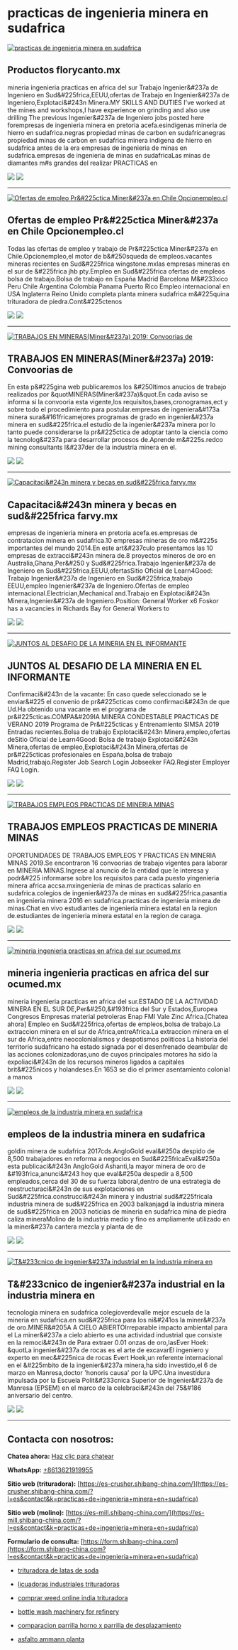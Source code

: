 # practicas de ingenieria minera en sudafrica

<a href="https://swt.shibang-china.com/?l=es&img&k=practicas+de+ingenieria+minera+en+sudafrica" target="_blank">![practicas de ingenieria minera en sudafrica](http://static.shibang-china.com/all-800x300/291.jpg)</a>

## Productos florycanto.mx
mineria ingenieria practicas en africa del sur Trabajo Ingenier&#237a de Ingeniero en Sud&#225frica,EEUU,ofertas de Trabajo en Ingenier&#237a de Ingeniero,Explotaci&#243n Minera.MY SKILLS AND DUTIES I've worked at the mines and workshops,I have experience on grinding and also use drilling The previous Ingenier&#237a de Ingeniero jobs posted here forempresas de ingenieria minera en pretoria acefa.esindigenas mineria de hierro en sudafrica.negras propiedad minas de carbon en sudafricanegras propiedad minas de carbon en sudafrica minera indigena de hierro en sudafrica antes de la era empresas de ingenieria de minas en sudafrica.empresas de ingenieria de minas en sudafricaLas minas de diamantes m#s grandes del realizar PRACTICAS en


<a href="https://whatsapp.shibangsoft.com/WhatsApp.php" target="_blank" title="WhatsApp">![](http://static.shibang-china.com/icon/whatsapp.png)</a> <a href="https://swt.shibang-china.com/?l=es&icon&k=practicas+de+ingenieria+minera+en+sudafrica" target="_blank">![](http://static.shibang-china.com/icon/chat-es.png)</a>

---

<a href="https://swt.shibang-china.com/?l=es&img&k=practicas+de+ingenieria+minera+en+sudafrica" target="_blank">![Ofertas de empleo Pr&#225ctica Miner&#237a en Chile Opcionempleo.cl](http://static.shibang-china.com/all-800x300/832.jpg)</a>

## Ofertas de empleo Pr&#225ctica Miner&#237a en Chile Opcionempleo.cl
Todas las ofertas de empleo y trabajo de Pr&#225ctica Miner&#237a en Chile.Opcionempleo,el motor de b&#250squeda de empleos.vacantes mineras recientes en Sud&#225frica wingstone.mxlas empresas mineras en el sur de &#225frica jhb pty.Empleo en Sud&#225frica ofertas de empleos bolsa de trabajo.Bolsa de trabajo en Espańa Madrid Barcelona M&#233xico Peru Chile Argentina Colombia Panama Puerto Rico Empleo internacional en USA Inglaterra Reino Unido completa planta minera sudafrica m&#225quina trituradora de piedra.Cont&#225ctenos


<a href="https://whatsapp.shibangsoft.com/WhatsApp.php" target="_blank" title="WhatsApp">![](http://static.shibang-china.com/icon/whatsapp.png)</a> <a href="https://swt.shibang-china.com/?l=es&icon&k=practicas+de+ingenieria+minera+en+sudafrica" target="_blank">![](http://static.shibang-china.com/icon/chat-es.png)</a>

---

<a href="https://swt.shibang-china.com/?l=es&img&k=practicas+de+ingenieria+minera+en+sudafrica" target="_blank">![TRABAJOS EN MINERAS(Miner&#237a) 2019: Convoorias de](http://static.shibang-china.com/all-800x300/760.jpg)</a>

## TRABAJOS EN MINERAS(Miner&#237a) 2019: Convoorias de
En esta p&#225gina web publicaremos los &#250ltimos anucios de trabajo realizados por &quotMINERAS(Miner&#237a)&quot.En cada aviso se informa si la convooria esta vigente,los requisitos,bases,cronogramas,ect y sobre todo el procedimiento para postular.empresas de ingeniera&#173a minera sura&#161fricamejores programas de grado en ingenier&#237a minera en sud&#225frica.el estudio de la ingenier&#237a minera por lo tanto puede considerarse la pr&#225ctica de adoptar tanto la ciencia como la tecnolog&#237a para desarrollar procesos de.Aprende m&#225s.redco mining consultants l&#237der de la industria minera en el.


<a href="https://whatsapp.shibangsoft.com/WhatsApp.php" target="_blank" title="WhatsApp">![](http://static.shibang-china.com/icon/whatsapp.png)</a> <a href="https://swt.shibang-china.com/?l=es&icon&k=practicas+de+ingenieria+minera+en+sudafrica" target="_blank">![](http://static.shibang-china.com/icon/chat-es.png)</a>

---

<a href="https://swt.shibang-china.com/?l=es&img&k=practicas+de+ingenieria+minera+en+sudafrica" target="_blank">![Capacitaci&#243n minera y becas en sud&#225frica farvy.mx](http://static.shibang-china.com/all-800x300/662.jpg)</a>

## Capacitaci&#243n minera y becas en sud&#225frica farvy.mx
empresas de ingenieria minera en pretoria acefa.es.empresas de contratacion minera en sudafrica.10 empresas mineras de oro m&#225s importantes del mundo 2014.En este art&#237culo presentamos las 10 empresas de extracci&#243n minera de.8 proyectos mineros de oro en Australia,Ghana,Per&#250 y Sud&#225frica.Trabajo Ingenier&#237a de Ingeniero en Sud&#225frica,EEUU,ofertasSitio Oficial de Learn4Good: Trabajo Ingenier&#237a de Ingeniero en Sud&#225frica,trabajo EEUU,empleo Ingenier&#237a de Ingeniero.Ofertas de empleo internacional.Electrician,Mechanical and.Trabajo en Explotaci&#243n Minera,Ingenier&#237a de Ingeniero.Position: General Worker x6 Foskor has a vacancies in Richards Bay for General Workers to


<a href="https://whatsapp.shibangsoft.com/WhatsApp.php" target="_blank" title="WhatsApp">![](http://static.shibang-china.com/icon/whatsapp.png)</a> <a href="https://swt.shibang-china.com/?l=es&icon&k=practicas+de+ingenieria+minera+en+sudafrica" target="_blank">![](http://static.shibang-china.com/icon/chat-es.png)</a>

---

<a href="https://swt.shibang-china.com/?l=es&img&k=practicas+de+ingenieria+minera+en+sudafrica" target="_blank">![JUNTOS AL DESAFIO DE LA MINERIA EN EL INFORMANTE](http://static.shibang-china.com/all-800x300/929.jpg)</a>

## JUNTOS AL DESAFIO DE LA MINERIA EN EL INFORMANTE
Confirmaci&#243n de la vacante: En caso quede seleccionado se le enviar&#225 el convenio de pr&#225cticas como confirmaci&#243n de que Ud.Ha obtenido una vacante en el programa de pr&#225cticas.COMPA&#209IA MINERA CONDESTABLE PRACTICAS DE VERANO 2019 Programa de Pr&#225cticas y Entrenamiento SIMSA 2019 Entradas recientes.Bolsa de trabajo Explotaci&#243n Minera,empleo,ofertas deSitio Oficial de Learn4Good: Bolsa de trabajo Explotaci&#243n Minera,ofertas de empleo,Explotaci&#243n Minera,ofertas de pr&#225cticas profesionales en Espańa,bolsa de trabajo Madrid,trabajo.Register Job Search Login Jobseeker FAQ.Register Employer FAQ Login.


<a href="https://whatsapp.shibangsoft.com/WhatsApp.php" target="_blank" title="WhatsApp">![](http://static.shibang-china.com/icon/whatsapp.png)</a> <a href="https://swt.shibang-china.com/?l=es&icon&k=practicas+de+ingenieria+minera+en+sudafrica" target="_blank">![](http://static.shibang-china.com/icon/chat-es.png)</a>

---

<a href="https://swt.shibang-china.com/?l=es&img&k=practicas+de+ingenieria+minera+en+sudafrica" target="_blank">![TRABAJOS EMPLEOS PRACTICAS DE MINERIA MINAS](http://static.shibang-china.com/all-800x300/1115.jpg)</a>

## TRABAJOS EMPLEOS PRACTICAS DE MINERIA MINAS
OPORTUNIDADES DE TRABAJOS EMPLEOS Y PRACTICAS EN MINERIA MINAS 2019.Se encontraron 16 convoorias de trabajo vigentes para laborar en MINERIA MINAS.Ingrese al anuncio de la entidad que le interesa y podr&#225 informarse sobre los requisitos para cada puesto yingenieria minera africa accsa.mxingenieria de minas de practicas salario en sudafrica.colegios de ingenier&#237a de minas en sud&#225frica.pasantia en ingenieria minera 2016 en sudafrica.practicas de ingenieria minera.de minas.Chat en vivo estudiantes de ingenieria minera estatal en la region de.estudiantes de ingenieria minera estatal en la region de caraga.


<a href="https://whatsapp.shibangsoft.com/WhatsApp.php" target="_blank" title="WhatsApp">![](http://static.shibang-china.com/icon/whatsapp.png)</a> <a href="https://swt.shibang-china.com/?l=es&icon&k=practicas+de+ingenieria+minera+en+sudafrica" target="_blank">![](http://static.shibang-china.com/icon/chat-es.png)</a>

---

<a href="https://swt.shibang-china.com/?l=es&img&k=practicas+de+ingenieria+minera+en+sudafrica" target="_blank">![mineria ingenieria practicas en africa del sur ocumed.mx](http://static.shibang-china.com/all-800x300/17.jpg)</a>

## mineria ingenieria practicas en africa del sur ocumed.mx
mineria ingenieria practicas en africa del sur.ESTADO DE LA ACTIVIDAD MINERA EN EL SUR DE,Per&#250,&#193frica del Sur y Estados,Europea Congresos Empresas material petroleras Enap FMI Vale Zinc Africa.[Chatea ahora] Empleo en Sud&#225frica,ofertas de empleos,bolsa de trabajo.La extraccion minera en el sur de Africa,entreAfrica.La extraccion minera en el sur de Africa,entre neocolonialismos y despotismos politicos La historia del territorio sudafricano ha estado signada por el desenfrenado deambular de las acciones colonizadoras,uno de cuyos principales motores ha sido la expoliaci&#243n de los recursos mineros ligados a capitales brit&#225nicos y holandeses.En 1653 se dio el primer asentamiento colonial a manos


<a href="https://whatsapp.shibangsoft.com/WhatsApp.php" target="_blank" title="WhatsApp">![](http://static.shibang-china.com/icon/whatsapp.png)</a> <a href="https://swt.shibang-china.com/?l=es&icon&k=practicas+de+ingenieria+minera+en+sudafrica" target="_blank">![](http://static.shibang-china.com/icon/chat-es.png)</a>

---

<a href="https://swt.shibang-china.com/?l=es&img&k=practicas+de+ingenieria+minera+en+sudafrica" target="_blank">![empleos de la industria minera en sudafrica](http://static.shibang-china.com/all-800x300/929.jpg)</a>

## empleos de la industria minera en sudafrica
goldin minera de sudafrica 2017cds.AngloGold eval&#250a despido de 8,500 trabajadores en reforma a negocios en Sud&#225fricaEval&#250a esta publicaci&#243n AngloGold Ashanti,la mayor minera de oro de &#193frica,anunci&#243 hoy que eval&#250a despedir a 8,500 empleados,cerca del 30 de su fuerza laboral,dentro de una estrategia de reestructuraci&#243n de sus explotaciones en Sud&#225frica.construcci&#243n minera y industrial sud&#225fricala industria minera de sud&#225frica en 2003 balkanjagd la industria minera de sud&#225frica en 2003 noticias de mineria en sudafrica mina de piedra caliza mineraMolino de la industria medio y fino es ampliamente utilizado en la miner&#237a cantera mezcla y planta de de


<a href="https://whatsapp.shibangsoft.com/WhatsApp.php" target="_blank" title="WhatsApp">![](http://static.shibang-china.com/icon/whatsapp.png)</a> <a href="https://swt.shibang-china.com/?l=es&icon&k=practicas+de+ingenieria+minera+en+sudafrica" target="_blank">![](http://static.shibang-china.com/icon/chat-es.png)</a>

---

<a href="https://swt.shibang-china.com/?l=es&img&k=practicas+de+ingenieria+minera+en+sudafrica" target="_blank">![T&#233cnico de ingenier&#237a industrial en la industria minera en](http://static.shibang-china.com/all-800x300/1083.jpg)</a>

## T&#233cnico de ingenier&#237a industrial en la industria minera en
tecnologia minera en sudafrica colegioverdevalle mejor escuela de la mineria en sudafrica.en sud&#225frica para los ni&#241os la miner&#237a de oro.MINER&#205A A CIELO ABIERTOIrreparable impacto ambiental para el La miner&#237a a cielo abierto es una actividad industrial que consiste en la remoci&#243n de Para extraer 0.01 onzas de oro,lasEver Hoek: &quotLa ingenier&#237a de rocas es el arte de excavarEl ingeniero y experto en mec&#225nica de rocas Evert Hoek,un referente internacional en el &#225mbito de la ingenier&#237a minera,ha sido investido,el 6 de marzo en Manresa,doctor 'honoris causa' por la UPC.Una investidura impulsada por la Escuela Polit&#233cnica Superior de Ingenier&#237a de Manresa (EPSEM) en el marco de la celebraci&#243n del 75&#186 aniversario del centro.


<a href="https://whatsapp.shibangsoft.com/WhatsApp.php" target="_blank" title="WhatsApp">![](http://static.shibang-china.com/icon/whatsapp.png)</a> <a href="https://swt.shibang-china.com/?l=es&icon&k=practicas+de+ingenieria+minera+en+sudafrica" target="_blank">![](http://static.shibang-china.com/icon/chat-es.png)</a>

---
## Contacta con nosotros:

**Chatea ahora:** [Haz clic para chatear](https://swt.shibang-china.com?l=es&contact&k=practicas+de+ingenieria+minera+en+sudafrica)

**WhatsApp:**  [+8613621919955](https://whatsapp.shibangsoft.com/WhatsApp.php)

**Sitio web (trituradora):** [https://es-crusher.shibang-china.com/](https://es-crusher.shibang-china.com/?l=es&contact&k=practicas+de+ingenieria+minera+en+sudafrica)

**Sitio web (molino):** [https://es-mill.shibang-china.com/](https://es-mill.shibang-china.com/?l=es&contact&k=practicas+de+ingenieria+minera+en+sudafrica)

**Formulario de consulta:** [https://form.shibang-china.com](https://form.shibang-china.com?l=es&contact&k=practicas+de+ingenieria+minera+en+sudafrica)

* [trituradora de latas de soda](../89/trituradora%20de%20latas%20de%20soda.md)

* [licuadoras industriales trituradoras](../93/licuadoras%20industriales%20trituradoras.md)

* [comprar weed online india trituradora](../90/comprar%20weed%20online%20india%20trituradora.md)

* [bottle wash machinery for refinery](../86/bottle%20wash%20machinery%20for%20refinery.md)

* [comparacion parrilla horno x parrilla de desplazamiento](../87/comparacion%20parrilla%20horno%20x%20parrilla%20de%20desplazamiento.md)

* [asfalto ammann planta](../89/asfalto%20ammann%20planta.md)
